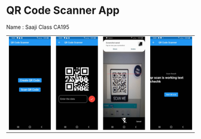 #  QR Code Scanner App
Name : Saaji 
Class CA195
<div style="text-align: center">
    <table>
        <tr>
            <td style="text-align: center">
                    <img src="https://github.com/hiradu/saji/blob/master/Images/1.jpeg" width="200"/>
            </td>            
            <td style="text-align: center">              
                     <img src="https://github.com/hiradu/saji/blob/master/Images/2.jpeg" width="200"/>
            </td>
            <td style="text-align: center">
                    <img src="https://github.com/hiradu/saji/blob/master/Images/3.jpeg" width="200"/>
            </td>     
   <td style="text-align: center">
                    <img src="https://github.com/hiradu/saji/blob/master/Images/4.jpeg" width="200"/>
            </td>     
      </tr>
  </table>
  </div>
